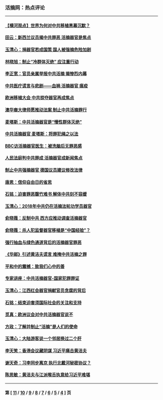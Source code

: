 ### 活摘网：热点评论
---
#### [【横河观点】世界为何对中共移植黑幕沉默？](../../pages/nf5879/n13244249.md?11300430) 
#### [田云：新西兰议员揭中共罪恶 活摘器官是焦点](../../pages/nf5879/n13070629.md?11300430) 
#### [玉清心：捐器官若成国策 国人被强摘危险加剧](../../pages/nf5879/n12802713.md?11300430) 
#### [林晓旭：制止“冷群体灭绝” 应注重行动](../../pages/nf5879/n12779736.md?11300430) 
#### [李正宽：官员亲属举报中共活摘 揭惨烈内幕](../../pages/nf5879/n12684490.md?11300430) 
#### [中共医疗谎言与悲剧——血祸 活摘器官 瘟疫](../../pages/nf5879/n12372103.md?11300430) 
#### [欧洲移植大会 中共掠夺器官再成焦点](../../pages/nf5879/n11538883.md?11300430) 
#### [澳华裔大律师愿推动法案 制止中共活摘罪行](../../pages/nf5879/n11377039.md?11300430) 
#### [麦塔斯：中共活摘器官是“慢性群体灭绝”](../../pages/nf5879/n11350529.md?11300430) 
#### [中共活摘器官 麦塔斯：将罪犯绳之以法](../../pages/nf5879/n11347973.md?11300430) 
#### [BBC访活摘器官医生：被洗脑后无罪恶感](../../pages/nf5879/n11335935.md?11300430) 
#### [人民法庭判中共罪成 活摘器官成新闻焦点](../../pages/nf5879/n11331578.md?11300430) 
#### [制止中共强摘器官 德国议员建议修改法律](../../pages/nf5879/n11249451.md?11300430) 
#### [唐恩：信仰自由日的省思](../../pages/nf5879/n11003525.md?11300430) 
#### [石铭：迫害罪恶罄竹难书  解体中共刻不容缓](../../pages/nf5879/n10942855.md?11300430) 
#### [玉清心：2018年中共仍在活摘法轮功学员器官](../../pages/nf5879/n10914646.md?11300430) 
#### [俞晓薇：反制中共 西方应推动调查活摘器官](../../pages/nf5879/n10794671.md?11300430) 
#### [俞晓薇：杀人犯监督器官移植是“中国经验”？](../../pages/nf5879/n10466427.md?11300430) 
#### [强行抽血与绿色通道背后的活摘器官罪恶](../../pages/nf5879/n10004708.md?11300430) 
#### [《华邮》引述黄洁夫谎言 难掩中共活摘之罪](../../pages/nf5879/n9642309.md?11300430) 
#### [平和中的震撼：致我们心中的善](../../pages/nf5879/n9021123.md?11300430) 
#### [专家讲座：中共活摘器官-国家犯罪罪证](../../pages/nf5879/n8828153.md?11300430) 
#### [玉清心：江西红会器官捐献官员贪腐的背后](../../pages/nf5879/n8522122.md?11300430) 
#### [石铭：结束迫害须国际社会的关注和支持](../../pages/nf5879/n8443497.md?11300430) 
#### [觅真：欧洲议会对中共活摘器官说不](../../pages/nf5879/n8337486.md?11300430) 
#### [方政：了解并制止“活摘”是人们的使命](../../pages/nf5879/n8329214.md?11300430) 
#### [玉清心：大陆游客说一个邻居换过二个肝](../../pages/nf5879/n8291404.md?11300430) 
#### [李天笑：香港会议藏阴谋 习近平痛击黄洁夫](../../pages/nf5879/n8241459.md?11300430) 
#### [谢天奇：习李同步离京 执行北戴河秘密协议？](../../pages/nf5879/n8230418.md?11300430) 
#### [陈思敏：黄洁夫与江派喉舌执意给习近平难堪](../../pages/nf5879/n8222166.md?11300430) 

---
#### 第 [ [11](./11.md?11300430) / [10](./10.md?11300430) / [9](./9.md?11300430) / [8](./8.md?11300430) / [7](./7.md?11300430) / [6](./6.md?11300430) / [5](./5.md?11300430) / [4](./4.md?11300430) ] 页
